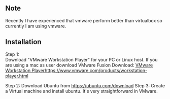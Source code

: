 ## Note
Recently I have experienced that vmware perform better than virtualbox so currently I am using vmware.

## Installation
Step 1: </br>
Download "VMware Workstation Player" for your PC or Linux host. If you are using a mac as user download VMware Fusion 
Download: [VMware Workstation Player](https://www.vmware.com/products/workstation-player.html)https://www.vmware.com/products/workstation-player.html

Step 2: Download Ubuntu from https://ubuntu.com/download
Step 3: Create a Virtual machine and install ubuntu. It's very straightforward in VMware. 





